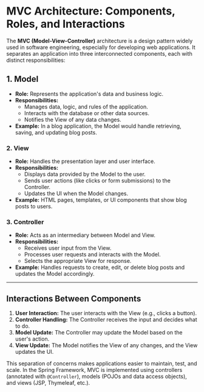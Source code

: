 # MVC Architecture: Components, Roles, and Interactions

The **MVC (Model-View-Controller)** architecture is a design pattern widely used in software engineering, especially for developing web applications. It separates an application into three interconnected components, each with distinct responsibilities:

## 1. Model

- **Role:** Represents the application's data and business logic.
- **Responsibilities:**
  - Manages data, logic, and rules of the application.
  - Interacts with the database or other data sources.
  - Notifies the View of any data changes.
- **Example:** In a blog application, the Model would handle retrieving, saving, and updating blog posts.

### 2. View

- **Role:** Handles the presentation layer and user interface.
- **Responsibilities:**
  - Displays data provided by the Model to the user.
  - Sends user actions (like clicks or form submissions) to the Controller.
  - Updates the UI when the Model changes.
- **Example:** HTML pages, templates, or UI components that show blog posts to users.

### 3. Controller

- **Role:** Acts as an intermediary between Model and View.
- **Responsibilities:**
  - Receives user input from the View.
  - Processes user requests and interacts with the Model.
  - Selects the appropriate View for response.
- **Example:** Handles requests to create, edit, or delete blog posts and updates the Model accordingly.

---

## Interactions Between Components

1. **User Interaction:** The user interacts with the View (e.g., clicks a button).
2. **Controller Handling:** The Controller receives the input and decides what to do.
3. **Model Update:** The Controller may update the Model based on the user's action.
4. **View Update:** The Model notifies the View of any changes, and the View updates the UI.

This separation of concerns makes applications easier to maintain, test, and scale. In the Spring Framework, MVC is implemented using controllers (annotated with `@Controller`), models (POJOs and data access objects), and views (JSP, Thymeleaf, etc.).
